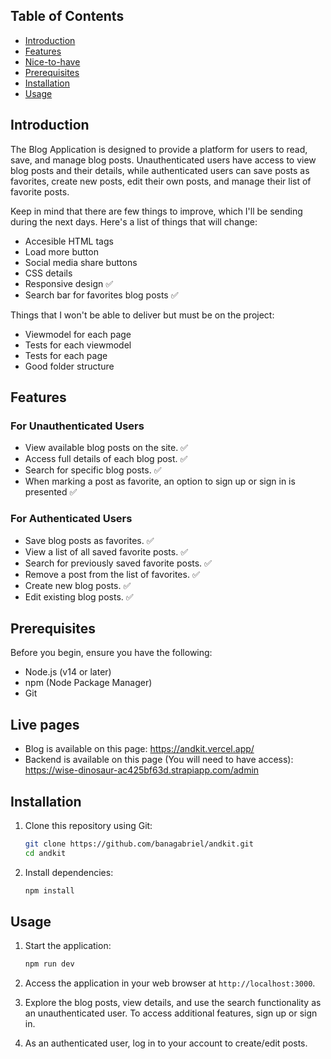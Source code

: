 ## Table of Contents

- [Introduction](#introduction)
- [Features](#features)
- [Nice-to-have](#nice-to-have)
- [Prerequisites](#prerequisites)
- [Installation](#installation)
- [Usage](#usage)

## Introduction

The Blog Application is designed to provide a platform for users to read, save, and manage blog posts. Unauthenticated users have access to view blog posts and their details, while authenticated users can save posts as favorites, create new posts, edit their own posts, and manage their list of favorite posts.

Keep in mind that there are few things to improve, which I'll be sending during the next
days. Here's a list of things that will change:
- Accesible HTML tags
- Load more button
- Social media share buttons
- CSS details
- Responsive design :white_check_mark:
- Search bar for favorites blog posts :white_check_mark:

Things that I won't be able to deliver but must be on the project:
- Viewmodel for each page
- Tests for each viewmodel
- Tests for each page
- Good folder structure

## Features

### For Unauthenticated Users

- View available blog posts on the site. :white_check_mark:
- Access full details of each blog post. :white_check_mark:
- Search for specific blog posts. :white_check_mark:
- When marking a post as favorite, an option to sign up or sign in is presented :white_check_mark:

### For Authenticated Users

- Save blog posts as favorites. :white_check_mark:
- View a list of all saved favorite posts. :white_check_mark:
- Search for previously saved favorite posts. :white_check_mark:
- Remove a post from the list of favorites. :white_check_mark:
- Create new blog posts. :white_check_mark:
- Edit existing blog posts. :white_check_mark:

## Prerequisites

Before you begin, ensure you have the following:

- Node.js (v14 or later)
- npm (Node Package Manager)
- Git

## Live pages
- Blog is available on this page: https://andkit.vercel.app/
- Backend is available on this page (You will need to have access): https://wise-dinosaur-ac425bf63d.strapiapp.com/admin

## Installation

1. Clone this repository using Git:

   ```bash
   git clone https://github.com/banagabriel/andkit.git
   cd andkit
   ```

2. Install dependencies:

   ```bash
   npm install
   ```

## Usage

1. Start the application:

   ```bash
   npm run dev
   ```

2. Access the application in your web browser at `http://localhost:3000`.

3. Explore the blog posts, view details, and use the search functionality as an unauthenticated user. To access additional features, sign up or sign in.

4. As an authenticated user, log in to your account to create/edit posts.
